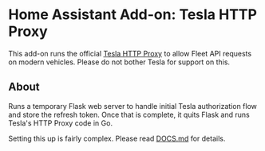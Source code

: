 # Home Assistant Add-on: Tesla HTTP Proxy

This add-on runs the official [Tesla HTTP Proxy](https://github.com/teslamotors/vehicle-command) to allow Fleet API requests on modern vehicles.  Please do not bother Tesla for support on this.

## About
Runs a temporary Flask web server to handle initial Tesla authorization flow and store the refresh token.  Once that is complete, it quits Flask and runs Tesla's HTTP Proxy code in Go.

Setting this up is fairly complex.  Please read [DOCS.md](./DOCS.md) for details.
